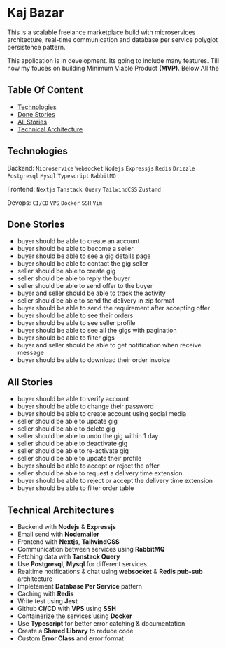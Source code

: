 # Kaj Bazar

This is a scalable freelance marketplace build with microservices architecture, real-time
communication and database per service polyglot persistence pattern.

This application is in development. Its going to include many features. Till now my fouces on building Minimum Viable Product **(MVP)**. Below All the

## Table Of Content

- [Technologies](#tech)
- [Done Stories](#done-stories)
- [All Stories](#all-stories)
- [Technical Architecture](#tech-arc)

<a id="tech"></a>

## Technologies

Backend: `Microservice` `Websocket` `Nodejs` `Expressjs` `Redis` `Drizzle` `Postgresql` `Mysql` `Typescript` `RabbitMQ`

Frontend: `Nextjs` `Tanstack Query` `TailwindCSS` `Zustand`

Devops: `CI/CD` `VPS` `Docker` `SSH` `Vim`

<a id="done-stories"></a>

## Done Stories

- buyer should be able to create an account
- buyer should be able to become a seller
- buyer should be able to see a gig details page
- buyer should be able to contact the gig seller
- seller should be able to create gig
- seller should be able to reply the buyer
- seller should be able to send offer to the buyer
- buyer and seller should be able to track the activity
- seller should be able to send the delivery in zip format
- buyer should be able to send the requirement after accepting offer
- buyer should be able to see their orders
- buyer should be able to see seller profile
- buyer should be able to see all the gigs with pagination
- buyer should be able to filter gigs
- buyer and seller should be able to get notification when receive message
- buyer should be able to download their order invoice

<a id="all-stories"></a>

## All Stories

- buyer should be able to verify account
- buyer should be able to change their password
- buyer should be able to create account using social media
- seller should be able to update gig
- seller should be able to delete gig
- seller should be able to undo the gig within 1 day
- seller should be able to deactivate gig
- seller should be able to re-activate gig
- seller should be able to update their profile
- buyer should be able to accept or reject the offer
- seller should be able to request a delivery time extension.
- buyer should be able to reject or accept the delivery time extension
- buyer should be able to filter order table

<a id="tech-arc"></a>

## Technical Architectures

- Backend with **Nodejs** & **Expressjs**
- Email send with **Nodemailer**
- Frontend with **Nextjs**, **TailwindCSS**
- Communication between services using **RabbitMQ**
- Fetching data with **Tanstack Query**
- Use **Postgresql**, **Mysql** for different services
- Realtime notifications & chat using **websocket** & **Redis pub-sub** architecture
- Impletement **Database Per Service** pattern
- Caching with **Redis**
- Write test using **Jest**
- Github **CI/CD** with **VPS** using **SSH**
- Containerize the services using **Docker**
- Use **Typescript** for better error catching & documentation
- Create a **Shared Library** to reduce code
- Custom **Error Class** and error format

